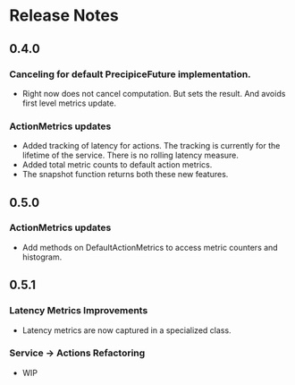 # Release Notes

## 0.4.0

### Canceling for default PrecipiceFuture implementation.
- Right now does not cancel computation. But sets the result. And avoids first level metrics update.

### ActionMetrics updates
- Added tracking of latency for actions. The tracking is currently for the lifetime of the service. There is no
rolling latency measure.
- Added total metric counts to default action metrics.
- The snapshot function returns both these new features.

## 0.5.0

### ActionMetrics updates
- Add methods on DefaultActionMetrics to access metric counters and histogram.

## 0.5.1

### Latency Metrics Improvements
- Latency metrics are now captured in a specialized class.

### Service -> Actions Refactoring
- WIP